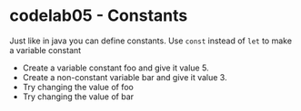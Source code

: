 # codelab05 - Constants

Just like in java you can define constants. 
Use `const` instead of `let` to make a variable constant

- Create a variable constant foo and give it value 5.
- Create a non-constant variable bar and give it value 3.
- Try changing the value of foo
- Try changing the value of bar
